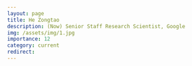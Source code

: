 ```yaml
---
layout: page
title: He Zongtao
description: (Now) Senior Staff Research Scientist, Google
img: /assets/img/1.jpg
importance: 12
category: current
redirect:
---
```

